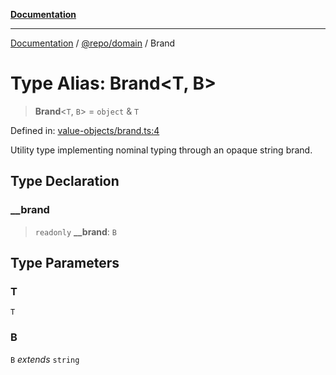 [**Documentation**](../../../README.md)

***

[Documentation](../../../README.md) / [@repo/domain](../README.md) / Brand

# Type Alias: Brand\<T, B\>

> **Brand**\<`T`, `B`\> = `object` & `T`

Defined in: [value-objects/brand.ts:4](https://github.com/o3osatoshi/experiment/blob/54ab00df974a3e9f8283fbcd8c611ed1e0274132/packages/domain/src/value-objects/brand.ts#L4)

Utility type implementing nominal typing through an opaque string brand.

## Type Declaration

### \_\_brand

> `readonly` **\_\_brand**: `B`

## Type Parameters

### T

`T`

### B

`B` *extends* `string`
